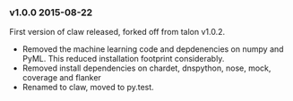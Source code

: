 ### v1.0.0 2015-08-22

First version of claw released, forked off from talon v1.0.2.

 - Removed the machine learning code and depdenencies on numpy and PyML. This reduced installation footprint considerably.
 - Removed install dependencies on chardet, dnspython, nose, mock, coverage and flanker
 - Renamed to claw, moved to py.test.
